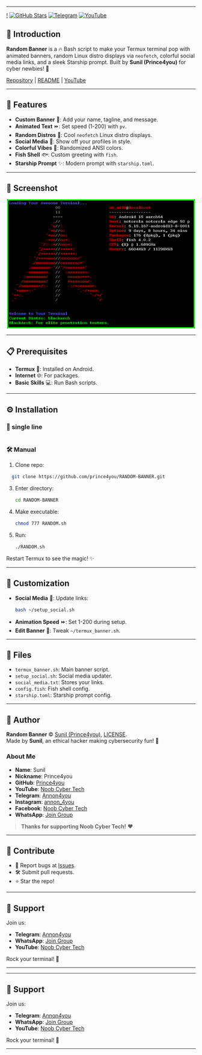 ###
---
[!](https://github.com/prince4you/RANDOM-BANNER)
[![GitHub Stars](https://img.shields.io/github/stars/prince4you/RANDOM-BANNER?style=social)](https://github.com/prince4you/RANDOM-BANNER)
[![Telegram](https://img.shields.io/badge/Telegram-Join-2CA5E0?logo=telegram&style=flat-square)](https://t.me/Annon4you)
[![YouTube](https://img.shields.io/badge/YouTube-Subscribe-FF0000?logo=youtube&style=flat-square)](https://youtube.com/@noobcybertech2024)

## 🌟 Introduction

**Random Banner** is a 🔥 Bash script to make your Termux terminal pop with animated banners, random Linux distro displays via `neofetch`, colorful social media links, and a sleek Starship prompt. Built by **Sunil (Prince4you)** for cyber newbies! 🚀

[Repository](https://github.com/prince4you/RANDOM-BANNER) | [README](https://github.com/prince4you/RANDOM-BANNER/blob/main/README.md) | [YouTube](https://youtube.com/@noobcybertech2024)

---

## 🎉 Features

- **Custom Banner** 🎨: Add your name, tagline, and message.
- **Animated Text** ⏩: Set speed (1-200) with `pv`.
- **Random Distros** 🐧: Cool `neofetch` Linux distro displays.
- **Social Media** 📱: Show off your profiles in style.
- **Colorful Vibes** 🌈: Randomized ANSI colors.
- **Fish Shell** 🐟: Custom greeting with `fish`.
- **Starship Prompt** ✨: Modern prompt with `starship.toml`.

---

## 📸 Screenshot

<p align="center">
<img src="https://github.com/prince4you/RANDOM-BANNER/blob/main/Banner1.png" alt="Random Banner Screenshot" width="500">
</p>

---

## 📋 Prerequisites

- **Termux** 📲: Installed on Android.
- **Internet** 🌐: For packages.
- **Basic Skills** 💻: Run Bash scripts.

---

## ⚙️ Installation

### 🚀 single line
```bash

```

### 🛠️ Manual
1. Clone repo:

 ```bash
   git clone https://github.com/prince4you/RANDOM-BANNER.git
   ```
3. Enter directory:
   ```bash
   cd RANDOM-BANNER
   ```
4. Make executable:
   ```bash
   chmod 777 RANDOM.sh
   ```
5. Run:
   ```bash
   ./RANDOM.sh
   ```

Restart Termux to see the magic! ✨

---

## 🔧 Customization

- **Social Media** 🔗: Update links:
  ```bash
  bash ~/setup_social.sh
  ```
- **Animation Speed** ⏩: Set 1-200 during setup.
- **Edit Banner** 🎨: Tweak `~/termux_banner.sh`.

---

## 📂 Files

- `termux_banner.sh`: Main banner script.
- `setup_social.sh`: Social media updater.
- `social_media.txt`: Stores your links.
- `config.fish`: Fish shell config.
- `starship.toml`: Starship prompt config.

---

## 🙌 Author

**Random Banner** © [Sunil (Prince4you)](https://github.com/prince4you), [LICENSE](https://github.com/prince4you/RANDOM-BANNER/blob/main/LICENSE).  
Made by **Sunil**, an ethical hacker making cybersecurity fun! 💖

### About Me
- **Name**: Sunil
- **Nickname**: Prince4you
- **GitHub**: [Prince4you](https://github.com/prince4you)
- **YouTube**: [Noob Cyber Tech](https://youtube.com/@noobcybertech2024)
- **Telegram**: [Annon4you](https://t.me/Annon4you)
- **Instagram**: [annon_4you](https://www.instagram.com/annon_4you)
- **Facebook**: [Noob Cyber Tech](https://www.facebook.com/share/1HrTAb9GoH/)
- **WhatsApp**: [Join Group](https://chat.whatsapp.com/DQHA1MZ46RYGlyIIOPZR2T)

> **Thanks for supporting Noob Cyber Tech!** ❤️

---

## 🤝 Contribute

- 🐛 Report bugs at [Issues](https://github.com/prince4you/RANDOM-BANNER/issues).
- 🛠️ Submit pull requests.
- ⭐ Star the repo!

---

## 💬 Support

Join us:
- **Telegram**: [Annon4you](https://t.me/Annon4you)
- **WhatsApp**: [Join Group](https://chat.whatsapp.com/DQHA1MZ46RYGlyIIOPZR2T)
- **YouTube**: [Noob Cyber Tech](https://youtube.com/@noobcybertech2024)

Rock your terminal! 🚀

---

---

## 💬 Support

Join us:
- **Telegram**: [Annon4you](https://t.me/Annon4you)
- **WhatsApp**: [Join Group](https://chat.whatsapp.com/DQHA1MZ46RYGlyIIOPZR2T)
- **YouTube**: [Noob Cyber Tech](https://youtube.com/@noobcybertech2024)

Rock your terminal! 🚀

---

